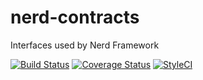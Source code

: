# nerd-contracts
Interfaces used by Nerd Framework

[![Build Status](https://travis-ci.org/nerd-framework/nerd-contracts.svg?branch=master)](https://travis-ci.org/nerd-framework/nerd-contracts)
[![Coverage Status](https://coveralls.io/repos/github/nerd-framework/nerd-contracts/badge.svg?branch=master)](https://coveralls.io/github/nerd-framework/nerd-contracts?branch=master)
[![StyleCI](https://styleci.io/repos/69993822/shield?branch=v0.1)](https://styleci.io/repos/69993822)
